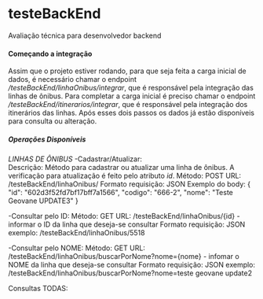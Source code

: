 # testeBackEnd
Avaliação técnica para desenvolvedor backend

#### Começando a integração

Assim que o projeto estiver rodando, para que seja feita a carga inicial de dados, é necessário chamar o endpoint */testeBackEnd/linhaOnibus/integrar*, que é responsável pela integração das linhas de ônibus. Para completar a carga inicial é preciso chamar o endpoint */testeBackEnd/itinerarios/integrar*, que é responsável pela integração dos itinerários das linhas. Após esses dois passos os dados já estão disponíveis para consulta ou alteração.


##### Operações Disponíveis

*LINHAS DE ÔNIBUS*
-Cadastrar/Atualizar:\
Descrição: Método para cadastrar ou atualizar uma linha de ônibus. A verificação para atualização é feito pelo atributo *id*.
Método: POST
URL: /testeBackEnd/linhaOnibus/
Formato requisição: JSON
Exemplo do body:
    {
        "id": "602d3f52fd7bf17bff7a1566",
        "codigo": "666-2",
        "nome": "Teste Geovane UPDATE3"
    }

-Consultar pelo ID:
Método: GET
URL: /testeBackEnd/linhaOnibus/{id} - informar o ID da linha que deseja-se consultar
Formato requisição: JSON
exemplo: /testeBackEnd/linhaOnibus/5518

-Consultar pelo NOME:
Método: GET
URL: /testeBackEnd/linhaOnibus/buscarPorNome?nome={nome} - infomar o NOME da linha que deseja-se consultar
Formato requisição: JSON
exemplo: /testeBackEnd/linhaOnibus/buscarPorNome?nome=teste geovane update2

Consultas TODAS:


